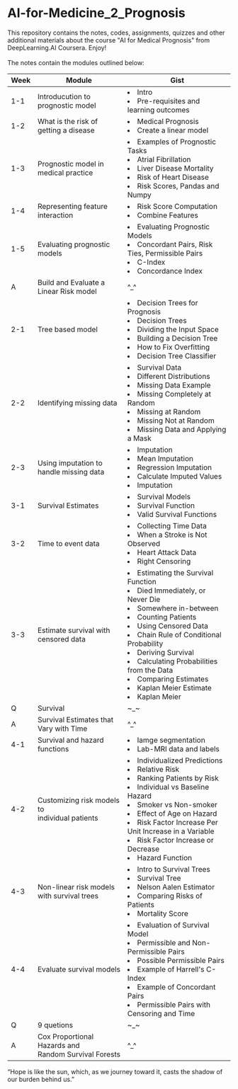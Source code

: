 # AI-for-Medicine_2_Prognosis
This repository contains the notes, codes, assignments, quizzes and other additional materials about the course "AI for Medical Prognosis" from DeepLearning.AI Coursera. Enjoy!  <br></br>
The notes contain the modules outlined below:<br>

|Week|Module|Gist|
|---|---|---|
|1-1|Introducution to prognostic model|<li>Intro</li><li>Pre-requisites and learning outcomes</li>|
|1-2|What is the risk of getting a disease|<li>Medical Prognosis</li><li>Create a linear model</li>
|1-3|Prognostic model in medical practice|<li>Examples of Prognostic Tasks</li><li>Atrial Fibrillation</li><li>Liver Disease Mortality</li><li>Risk of Heart Disease</li><li>Risk Scores, Pandas and Numpy</li>
|1-4|Representing feature interaction|<li>Risk Score Computation</li><li>Combine Features</li>
|1-5|Evaluating prognostic models|<li>Evaluating Prognostic Models</li><li>Concordant Pairs, Risk Ties, Permissible Pairs</li><li>C-Index</li><li>Concordance Index</li>
|A|Build and Evaluate a Linear Risk model|^_^|
|2-1|Tree based model|<li>Decision Trees for Prognosis</li><li>Decision Trees</li><li>Dividing the Input Space</li><li>Building a Decision Tree</li><li>How to Fix Overfitting</li><li>Decision Tree Classifier</li>
|2-2|Identifying missing data|<li>Survival Data</li><li>Different Distributions</li><li>Missing Data Example</li><li>Missing Completely at Random</li><li>Missing at Random</li><li>Missing Not at Random</li><li>Missing Data and Applying a Mask</li>
|2-3|Using imputation to handle missing data|<li>Imputation</li><li>Mean Imputation</li><li>Regression Imputation</li><li>Calculate Imputed Values</li><li>Imputation</li>|
|3-1|Survival Estimates|<li>Survival Models</li><li>Survival Function</li><li>Valid Survival Functions</li>
|3-2|Time to event data|<li>Collecting Time Data</li><li>When a Stroke is Not Observed</li><li>Heart Attack Data</li><li>Right Censoring</li>
|3-3|Estimate survival with censored data|<li>Estimating the Survival Function</li><li>Died Immediately, or Never Die</li><li>Somewhere in-between</li><li>Counting Patients</li><li>Using Censored Data</li><li>Chain Rule of Conditional Probability</li><li>Deriving Survival</li><li>Calculating Probabilities from the Data</li><li>Comparing Estimates</li><li>Kaplan Meier Estimate</li><li>Kaplan Meier</li>
|Q|Survival|~_~|
|A|Survival Estimates that Vary with Time|^_^|
|4-1|Survival and hazard functions|<li>Iamge segmentation</li><li>Lab-MRI data and labels</li>|
|4-2|Customizing risk models to<br> individual patients|<li>Individualized Predictions</li><li>Relative Risk</li><li>Ranking Patients by Risk</li><li>Individual vs Baseline Hazard</li><li>Smoker vs Non-smoker</li><li>Effect of Age on Hazard</li><li>Risk Factor Increase Per Unit Increase in a Variable</li><li>Risk Factor Increase or Decrease</li><li>Hazard Function</li>
|4-3|Non-linear risk models with survival trees|<li>Intro to Survival Trees</li><li>Survival Tree</li><li>Nelson Aalen Estimator</li><li>Comparing Risks of Patients</li><li>Mortality Score</li>
|4-4|Evaluate survival models|<li>Evaluation of Survival Model</li><li>Permissible and Non-Permissible Pairs</li><li>Possible Permissible Pairs</li><li>Example of Harrell's C-Index</li><li>Example of Concordant Pairs</li><li>Permissible Pairs with Censoring and Time</li>
|Q|9 quetions|~_~|
|A|Cox Proportional Hazards and<br> Random Survival Forests|^_^|


“Hope is like the sun, which, as we journey toward it, casts the shadow of our burden behind us.”
